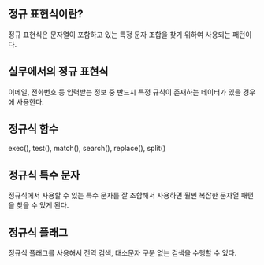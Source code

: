 ## 정규 표현식이란?

정규 표현식은 문자열이 포함하고 있는 특정 문자 조합을 찾기 위하여 사용되는 패턴이다.

## 실무에서의 정규 표현식

이메일, 전화번호 등 입력받는 정보 중 반드시 특정 규칙이 존재하는 데이터가 있을 경우에 사용한다.

## 정규식 함수

exec(), test(), match(), search(), replace(), split()

## 정규식 특수 문자

정규식에서 사용할 수 있는 특수 문자를 잘 조합해서 사용하면 훨씬 복잡한 문자열 패턴을 찾을 수 있게 된다.

## 정규식 플래그

정규식 플래그를 사용해서 전역 검색, 대소문자 구분 없는 검색을 수행할 수 있다.
